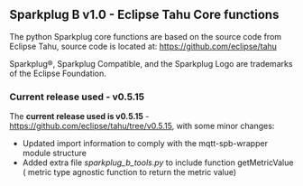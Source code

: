 ## Sparkplug B v1.0 - Eclipse Tahu Core functions

The python Sparkplug core functions are based on the source code from Eclipse Tahu, source code is located at: https://github.com/eclipse/tahu

Sparkplug®, Sparkplug Compatible, and the Sparkplug Logo are trademarks of the Eclipse Foundation.

### Current release used - v0.5.15

The **current release used is v0.5.15** - https://github.com/eclipse/tahu/tree/v0.5.15, with some minor changes:

- Updated import information to comply with the mqtt-spb-wrapper module structure
- Added extra file *sparkplug_b_tools.py* to include function getMetricValue ( metric type agnostic function to return the metric value)